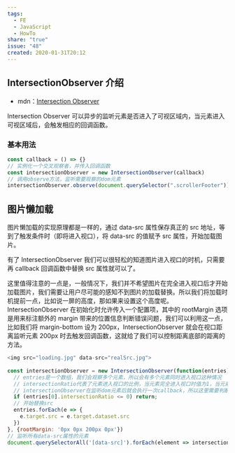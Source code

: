 ```yaml
---  
tags:  
  - FE  
  - JavaScript  
  - HowTo  
share: "true"  
issue: "48"  
created: 2020-01-31T20:12  
---  
```

  
## IntersectionObserver 介绍  
  
- mdn：[Intersection Observer](https://developer.mozilla.org/zh-CN/docs/Web/API/IntersectionObserver)  
  
Intersection Observer 可以异步的监听元素是否进入了可视区域内，当元素进入可视区域后，会触发相应的回调函数。  
  
### 基本用法  
  
```javascript  
const callback = () => {}  
// 实例化一个交叉观察者，并传入回调函数  
const intersectionObserver = new IntersectionObserver(callback)  
// 调用observe方法，监听需要观察的dom元素  
intersectionObserver.observe(document.querySelector(".scrollerFooter"))  
```  
  
## 图片懒加载  
  
图片懒加载的实现原理都是一样的，通过 data-src 属性保存真正的 src 地址，等到了触发条件时（即将进入视口），将 data-src 的值赋予 src 属性，开始加载图片。  
  
有了 IntersectionObserver 我们可以很轻松的知道图片进入视口的时机，只需要再 callback 回调函数中替换 src 属性就可以了。  
  
这里值得注意的一点是，一般情况下，我们并不希望图片在完全进入视口后才开始加载图片，我们需要让用户尽可能的感知不到图片的加载替换。所以我们将加载时机提前一点，比如说一屏的高度，那如果来设置这个高度呢。IntersectionObserver 在初始化时允许传入一个配置项，其中的 rootMargin 选项是用来标注额外的 margin 带来的位置信息判断错误问题，我们可以利用这一点，比如我们将 margin-bottom 设为 200px，IntersectionObserver 就会在视口距离监听元素 200px 时去触发回调函数，这就给了我们可以控制距离底部的距离的方法。  
  
```javascript  
<img src="loading.jpg" data-src="realSrc.jpg">  
  
const intersectionObserver = new IntersectionObserver(function(entries) {  
  // entries是一个数组，我们会观察多个元素，所以会有多个元素同时进入视口这种情况  
  // intersectionRatio代表了元素进入视口的比例，当元素完全进入视口时值为1，当元素没有进入视口时值为0  
  // intersectionObserver在监听dom元素后就会执行一次callback，所以这里需要判断一下  
  if (entries[0].intersectionRatio <= 0) return;  
  // 开始替换src  
  entries.forEach(e => {  
    e.target.src = e.target.dataset.src  
  })  
}, {rootMargin: '0px 0px 200px 0px'})  
// 监听所有data-src属性的元素  
document.querySelectorAll('[data-src]').forEach(element => intersectionObserver.observe(element))  
```  
